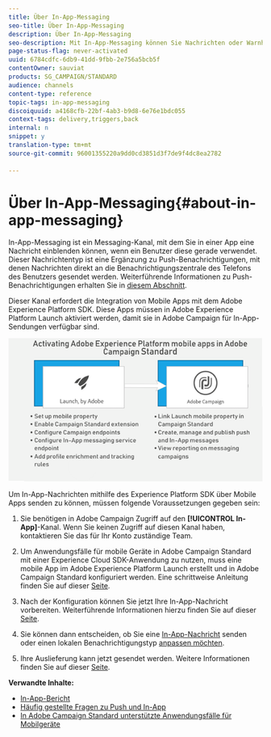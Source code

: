 ```yaml
---
title: Über In-App-Messaging
seo-title: Über In-App-Messaging
description: Über In-App-Messaging
seo-description: Mit In-App-Messaging können Sie Nachrichten oder Warnhinweise innerhalb einer Mobile App anzeigen.
page-status-flag: never-activated
uuid: 6784cdfc-6db9-41dd-9fbb-2e756a5bcb5f
contentOwner: sauviat
products: SG_CAMPAIGN/STANDARD
audience: channels
content-type: reference
topic-tags: in-app-messaging
discoiquuid: a4168cfb-22bf-4ab3-b9d8-6e76e1bdc055
context-tags: delivery,triggers,back
internal: n
snippet: y
translation-type: tm+mt
source-git-commit: 96001355220a9dd0cd3851d3f7de9f4dc8ea2782

---
```



# Über In-App-Messaging{#about-in-app-messaging}

In-App-Messaging ist ein Messaging-Kanal, mit dem Sie in einer App eine Nachricht einblenden können, wenn ein Benutzer diese gerade verwendet. Dieser Nachrichtentyp ist eine Ergänzung zu Push-Benachrichtigungen, mit denen Nachrichten direkt an die Benachrichtigungszentrale des Telefons des Benutzers gesendet werden. Weiterführende Informationen zu Push-Benachrichtigungen erhalten Sie in [diesem Abschnitt](../../channels/using/about-push-notifications.md).

Dieser Kanal erfordert die Integration von Mobile Apps mit dem Adobe Experience Platform SDK. Diese Apps müssen in Adobe Experience Platform Launch aktiviert werden, damit sie in Adobe Campaign für In-App-Sendungen verfügbar sind.

![](assets/launch_campaign.png)

Um In-App-Nachrichten mithilfe des Experience Platform SDK über Mobile Apps senden zu können, müssen folgende Voraussetzungen gegeben sein:

1. Sie benötigen in Adobe Campaign Zugriff auf den **[!UICONTROL In-App]**-Kanal. Wenn Sie keinen Zugriff auf diesen Kanal haben, kontaktieren Sie das für Ihr Konto zuständige Team.

1. Um Anwendungsfälle für mobile Geräte in Adobe Campaign Standard mit einer Experience Cloud SDK-Anwendung zu nutzen, muss eine mobile App im Adobe Experience Platform Launch erstellt und in Adobe Campaign Standard konfiguriert werden. Eine schrittweise Anleitung finden Sie auf dieser [Seite](https://helpx.adobe.com/campaign/kb/configuring-app-sdk.html).

1. Nach der Konfiguration können Sie jetzt Ihre In-App-Nachricht vorbereiten. Weiterführende Informationen hierzu finden Sie auf dieser [Seite](../../channels/using/preparing-and-sending-an-in-app-message.md#preparing-your-in-app-message).

1. Sie können dann entscheiden, ob Sie eine [In-App-Nachricht](../../channels/using/customizing-an-in-app-message.md) senden oder einen lokalen Benachrichtigungstyp [anpassen möchten](../../channels/using/customizing-an-in-app-message.md#customizing-a-local-notification-message-type).

1. Ihre Auslieferung kann jetzt gesendet werden. Weitere Informationen finden Sie auf dieser [Seite](../../channels/using/preparing-and-sending-an-in-app-message.md#sending-your-in-app-message).

**Verwandte Inhalte:**

* [In-App-Bericht](../../reporting/using/in-app-report.md)
* [Häufig gestellte Fragen zu Push und In-App](https://helpx.adobe.com/campaign/kb/push_inapp_faq.html)
* [In Adobe Campaign Standard unterstützte Anwendungsfälle für Mobilgeräte](https://helpx.adobe.com/campaign/kb/configure-launch-rules-acs-use-cases.html)
